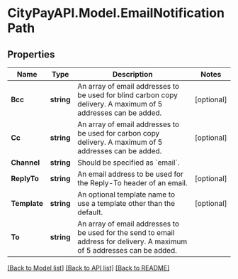 # CityPayAPI.Model.EmailNotificationPath

## Properties

Name | Type | Description | Notes
------------ | ------------- | ------------- | -------------
**Bcc** | **string** | An array of email addresses to be used for blind carbon copy delivery. A maximum of 5 addresses can be added. | [optional] 
**Cc** | **string** | An array of email addresses to be used for carbon copy delivery. A maximum of 5 addresses can be added. | [optional] 
**Channel** | **string** | Should be specified as &#x60;email&#x60;. | 
**ReplyTo** | **string** | An email address to be used for the Reply-To header of an email. | [optional] 
**Template** | **string** | An optional template name to use a template other than the default. | [optional] 
**To** | **string** | An array of email addresses to be used for the send to email address for delivery. A maximum of 5 addresses can be added. | 

[[Back to Model list]](../README.md#documentation-for-models) [[Back to API list]](../README.md#documentation-for-api-endpoints) [[Back to README]](../README.md)


